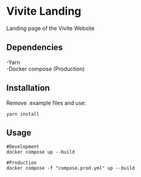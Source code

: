 # Vivite Landing
Landing page of the Vivite Website

## Dependencies
-Yarn\
-Docker compose (Production)

## Installation
Remove .example files and use:
```
yarn install
```

## Usage
```
#Development
docker compose up --build

#Production
docker compose -f "compose.prod.yml" up --build
```